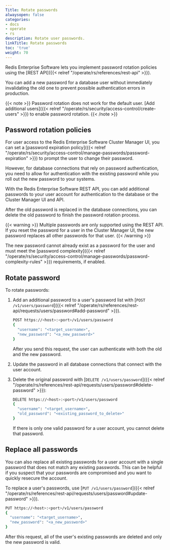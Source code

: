 ```yaml
---
Title: Rotate passwords
alwaysopen: false
categories:
- docs
- operate
- rs
description: Rotate user passwords.
linkTitle: Rotate passwords
toc: 'true'
weight: 70
---
```


Redis Enterprise Software lets you implement password rotation policies using the [REST API]({{< relref "/operate/rs/references/rest-api" >}}).

You can add a new password for a database user without immediately invalidating the old one to prevent possible authentication errors in production.

{{< note >}}
Password rotation does not work for the default user. [Add additional users]({{< relref "/operate/rs/security/access-control/create-users" >}}) to enable password rotation.
{{< /note >}}

## Password rotation policies

For user access to the Redis Enterprise Software Cluster Manager UI,
you can set a [password expiration policy]({{< relref "/operate/rs/security/access-control/manage-passwords/password-expiration" >}}) to prompt the user to change their password.

However, for database connections that rely on password authentication,
you need to allow for authentication with the existing password while you roll out the new password to your systems.

With the Redis Enterprise Software REST API, you can add additional passwords to your user account for authentication to the database or the Cluster Manager UI and API.

After the old password is replaced in the database connections, you can delete the old password to finish the password rotation process.

{{< warning >}}
Multiple passwords are only supported using the REST API.
If you reset the password for a user in the Cluster Manager UI,
the new password replaces all other passwords for that user.
{{< /warning >}}

The new password cannot already exist as a password for the user and must meet the [password complexity]({{< relref "/operate/rs/security/access-control/manage-passwords/password-complexity-rules" >}}) requirements, if enabled.

## Rotate password

To rotate passwords:

1. Add an additional password to a user's password list with [`POST /v1/users/password`]({{< relref "/operate/rs/references/rest-api/requests/users/password#add-password" >}}).

    ```sh
    POST https://<host>:<port>/v1/users/password
    {
      "username": "<target_username>",
      "new_password": "<a_new_password>"
    }
    ```

    After you send this request, the user can authenticate with both the old and the new password.

1. Update the password in all database connections that connect with the user account.
1. Delete the original password with [`DELETE /v1/users/password`]({{< relref "/operate/rs/references/rest-api/requests/users/password#delete-password" >}}):

    ```sh
    DELETE https://<host>:<port>/v1/users/password
    {
      "username": "<target_username>",
      "old_password": "<existing_password_to_delete>"
    }
    ```

    If there is only one valid password for a user account, you cannot delete that password.

## Replace all passwords

You can also replace all existing passwords for a user account with a single password that does not match any existing passwords.
This can be helpful if you suspect that your passwords are compromised and you want to quickly resecure the account.

To replace a user's passwords, use [`PUT /v1/users/password`]({{< relref "/operate/rs/references/rest-api/requests/users/password#update-password" >}}).

```sh
PUT https://<host>:<port>/v1/users/password
{
  "username": "<target_username>",
  "new_password": "<a_new_password>"
}
```

After this request, all of the user's existing passwords are deleted and only the new password is valid.
